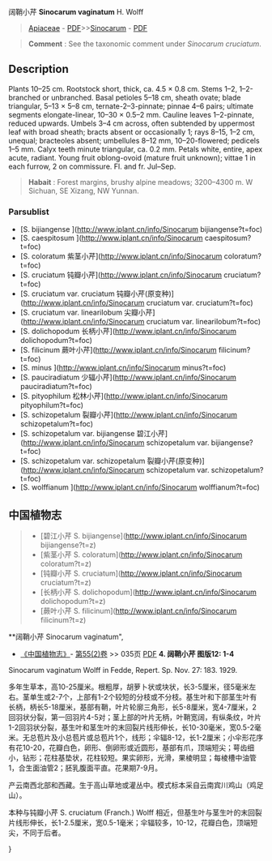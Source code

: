 阔鞘小芹 **Sinocarum vaginatum** H. Wolff

> [Apiaceae](http://www.iplant.cn/info/Apiaceae?t=foc) - [PDF](http://www.iplant.cn/foc/pdf/Apiaceae.pdf)>>[Sinocarum](http://www.iplant.cn/info/Sinocarum?t=foc) - [PDF](http://www.iplant.cn/foc/pdf/Sinocarum.pdf)


> **Comment** : 
> See the taxonomic comment under *Sinocarum* *cruciatum*.

## Description

Plants 10–25 cm. Rootstock short, thick, ca. 4.5 × 0.8 cm. Stems 1–2, 1–2-branched or unbranched. Basal petioles 5–18 cm, sheath ovate; blade triangular, 5–13 × 5–8 cm, ternate-2–3-pinnate; pinnae 4–6 pairs; ultimate segments elongate-linear, 10–30 × 0.5–2 mm. Cauline leaves 1–2-pinnate, reduced upwards. Umbels 3–4 cm across, often subtended by uppermost leaf with broad sheath; bracts absent or occasionally 1; rays 8–15, 1–2 cm, unequal; bracteoles absent; umbellules 8–12 mm, 10–20-flowered; pedicels 1–5 mm. Calyx teeth minute triangular, ca. 0.2 mm. Petals white, entire, apex acute, radiant. Young fruit oblong-ovoid (mature fruit unknown); vittae 1 in each furrow, 2 on commissure. Fl. and fr. Jul–Sep.


> **Habait** : 
> Forest margins, brushy alpine meadows; 3200–4300 m. W Sichuan, SE Xizang, NW Yunnan.

### Parsublist

* [S.  bijiangense  ](http://www.iplant.cn/info/Sinocarum bijiangense?t=foc)
* [S.  caespitosum  ](http://www.iplant.cn/info/Sinocarum caespitosum?t=foc)
* [S.  coloratum  紫茎小芹](http://www.iplant.cn/info/Sinocarum coloratum?t=foc)
* [S.  cruciatum  钝瓣小芹](http://www.iplant.cn/info/Sinocarum cruciatum?t=foc)
* [S.  cruciatum var. cruciatum  钝瓣小芹(原变种)](http://www.iplant.cn/info/Sinocarum cruciatum var. cruciatum?t=foc)
* [S.  cruciatum var. linearilobum  尖瓣小芹](http://www.iplant.cn/info/Sinocarum cruciatum var. linearilobum?t=foc)
* [S.  dolichopodum  长柄小芹](http://www.iplant.cn/info/Sinocarum dolichopodum?t=foc)
* [S.  filicinum  蕨叶小芹](http://www.iplant.cn/info/Sinocarum filicinum?t=foc)
* [S.  minus  ](http://www.iplant.cn/info/Sinocarum minus?t=foc)
* [S.  pauciradiatum  少辐小芹](http://www.iplant.cn/info/Sinocarum pauciradiatum?t=foc)
* [S.  pityophilum  松林小芹](http://www.iplant.cn/info/Sinocarum pityophilum?t=foc)
* [S.  schizopetalum  裂瓣小芹](http://www.iplant.cn/info/Sinocarum schizopetalum?t=foc)
* [S.  schizopetalum var. bijiangense  碧江小芹](http://www.iplant.cn/info/Sinocarum schizopetalum var. bijiangense?t=foc)
* [S.  schizopetalum var. schizopetalum  裂瓣小芹(原变种)](http://www.iplant.cn/info/Sinocarum schizopetalum var. schizopetalum?t=foc)
* [S.  wolffianum  ](http://www.iplant.cn/info/Sinocarum wolffianum?t=foc)


## 中国植物志

> * [碧江小芹  S.  bijiangense](http://www.iplant.cn/info/Sinocarum bijiangense?t=z)
> * [紫茎小芹  S.  coloratum](http://www.iplant.cn/info/Sinocarum coloratum?t=z)
> * [钝瓣小芹  S.  cruciatum](http://www.iplant.cn/info/Sinocarum cruciatum?t=z)
> * [长柄小芹  S.  dolichopodum](http://www.iplant.cn/info/Sinocarum dolichopodum?t=z)
> * [蕨叶小芹  S.  filicinum](http://www.iplant.cn/info/Sinocarum filicinum?t=z)


**阔鞘小芹 Sinocarum vaginatum",


* [《中国植物志》](http://www.iplant.cn/frps)- [第55(2)卷](http://www.iplant.cn/frps/vol/55(2)) >> 035页 [PDF](http://www.iplant.cn/frps/pdf/55(2)/035b.pdf)
**4. 阔鞘小芹 图版12: 1-4**

Sinocarum vaginatum Wolff in Fedde, Repert. Sp. Nov. 27: 183. 1929.

多年生草本，高10-25厘米。根粗厚，胡萝卜状或块状，长3-5厘米，径5毫米左右。茎单生或2-7个，上部有1-2个较短的分枝或不分枝。基生叶和下部茎生叶有长柄，柄长5-18厘米，基部有鞘，叶片轮廓三角形，长5-8厘米，宽4-7厘米，2回羽状分裂，第一回羽片4-5对；茎上部的叶片无柄，叶鞘宽阔，有纵条纹，叶片1-2回羽状分裂，基生叶和茎生叶的末回裂片线形伸长，长10-30毫米，宽0.5-2毫米。无总苞片及小总苞片或总苞片1个，线形；伞辐8-12，长1-2厘米；小伞形花序有花10-20，花瓣白色，卵形、倒卵形或近圆形，基部有爪，顶端短尖；萼齿细小，钻形；花柱基垫状，花柱较短。果实卵形，光滑，果棱明显；每棱槽中油管1，合生面油管2；胚乳腹面平直。花果期7-9月。

产云南西北部和西藏。生于高山草地或灌丛中。模式标本采自云南宾川鸡山（鸡足山）。

本种与钝瓣小芹 S. cruciatum (Franch.) Wolff 相近，但基生叶与茎生叶的末回裂片线形伸长，长1-2.5厘米，宽0.5-1毫米；伞辐较多，10-12，花瓣白色，顶端短尖，不同于后者。

}